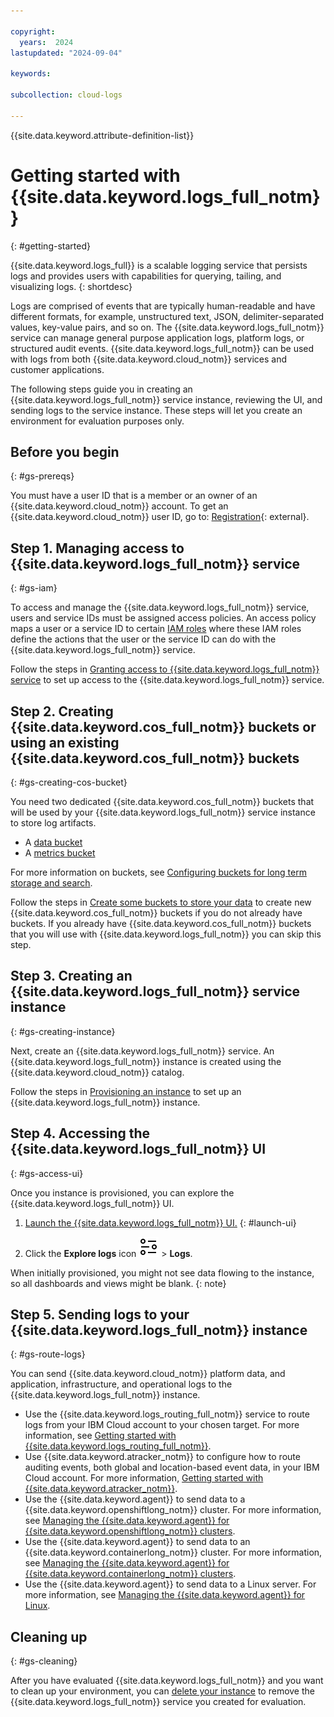```yaml
---

copyright:
  years:  2024
lastupdated: "2024-09-04"

keywords:

subcollection: cloud-logs

---
```


{{site.data.keyword.attribute-definition-list}}

# Getting started with {{site.data.keyword.logs_full_notm}}
{: #getting-started}

{{site.data.keyword.logs_full}} is a scalable logging service that persists logs and provides users with capabilities for querying, tailing, and visualizing logs.
{: shortdesc}

Logs are comprised of events that are typically human-readable and have different formats, for example, unstructured text, JSON, delimiter-separated values, key-value pairs, and so on. The {{site.data.keyword.logs_full_notm}} service can manage general purpose application logs, platform logs, or structured audit events. {{site.data.keyword.logs_full_notm}} can be used with logs from both {{site.data.keyword.cloud_notm}} services and customer applications.

The following steps guide you in creating an {{site.data.keyword.logs_full_notm}} service instance, reviewing the UI, and sending logs to the service instance. These steps will let you create an environment for evaluation purposes only.

## Before you begin
{: #gs-prereqs}

You must have a user ID that is a member or an owner of an {{site.data.keyword.cloud_notm}} account. To get an {{site.data.keyword.cloud_notm}} user ID, go to: [Registration](https://{DomainName}/login){: external}.

## Step 1. Managing access to {{site.data.keyword.logs_full_notm}} service
{: #gs-iam}

To access and manage the {{site.data.keyword.logs_full_notm}} service, users and service IDs must be assigned access policies. An access policy maps a user or a service ID to certain [IAM roles](/docs/cloud-logs?topic=cloud-logs-iam) where these IAM roles define the actions that the user or the service ID can do with the {{site.data.keyword.logs_full_notm}} service.

Follow the steps in [Granting access to {{site.data.keyword.logs_full_notm}} service](/docs/cloud-logs?topic=cloud-logs-iam-assign-access&interface=ui) to set up access to the {{site.data.keyword.logs_full_notm}} service.

## Step 2. Creating {{site.data.keyword.cos_full_notm}} buckets or using an existing {{site.data.keyword.cos_full_notm}} buckets
{: #gs-creating-cos-bucket}

You need two dedicated {{site.data.keyword.cos_full_notm}} buckets that will be used by your {{site.data.keyword.logs_full_notm}} service instance to store log artifacts.

* A [data bucket](/docs/cloud-logs?topic=cloud-logs-configure-data-bucket&interface=cli)
* A [metrics bucket](/docs/cloud-logs?topic=cloud-logs-configure-metrics-bucket&interface=cli)

For more information on buckets, see [Configuring buckets for long term storage and search](/docs/cloud-logs?topic=cloud-logs-about-bucket).

Follow the steps in [Create some buckets to store your data](/docs/cloud-object-storage?topic=cloud-object-storage-getting-started-cloud-object-storage#gs-create-buckets) to create new {{site.data.keyword.cos_full_notm}} buckets if you do not already have buckets. If you already have {{site.data.keyword.cos_full_notm}} buckets that you will use with {{site.data.keyword.logs_full_notm}} you can skip this step.

## Step 3. Creating an {{site.data.keyword.logs_full_notm}} service instance
{: #gs-creating-instance}

Next, create an {{site.data.keyword.logs_full_notm}} service. An {{site.data.keyword.logs_full_notm}} instance is created using the {{site.data.keyword.cloud_notm}} catalog.

Follow the steps in [Provisioning an instance](/docs/cloud-logs?topic=cloud-logs-instance-provision&interface=cli) to set up an {{site.data.keyword.logs_full_notm}} instance.


## Step 4. Accessing the {{site.data.keyword.logs_full_notm}} UI
{: #gs-access-ui}

Once you instance is provisioned, you can explore the {{site.data.keyword.logs_full_notm}} UI.

1. [Launch the {{site.data.keyword.logs_full_notm}} UI.](/docs/cloud-logs?topic=cloud-logs-instance-launch#instance-launch-cloud-ui)
{: #launch-ui}

2. Click the **Explore logs** icon ![Explore logs icon](/icons/explore.svg "Explore logs") > **Logs**.

When initially provisioned, you might not see data flowing to the instance, so all dashboards and views might be blank.
{: note}


## Step 5. Sending logs to your {{site.data.keyword.logs_full_notm}} instance
{: #gs-route-logs}

You can send {{site.data.keyword.cloud_notm}} platform data, and application, infrastructure, and operational logs to the {{site.data.keyword.logs_full_notm}} instance.

- Use the {{site.data.keyword.logs_routing_full_notm}} service to route logs from your IBM Cloud account to your chosen target. For more information, see [Getting started with {{site.data.keyword.logs_routing_full_notm}}](/docs/logs-router?topic=logs-router-getting-started).
- Use {{site.data.keyword.atracker_notm}} to configure how to route auditing events, both global and location-based event data, in your IBM Cloud account. For more information, [Getting started with {{site.data.keyword.atracker_notm}}](/docs/atracker?topic=atracker-getting-started).
- Use the {{site.data.keyword.agent}} to send data to a {{site.data.keyword.openshiftlong_notm}} cluster. For more information, see [Managing the {{site.data.keyword.agent}} for {{site.data.keyword.openshiftlong_notm}} clusters](/docs/cloud-logs?topic=cloud-logs-agent-openshift).
- Use the {{site.data.keyword.agent}} to send data to an {{site.data.keyword.containerlong_notm}} cluster. For more information, see [Managing the {{site.data.keyword.agent}} for {{site.data.keyword.containerlong_notm}} clusters](/docs/cloud-logs?topic=cloud-logs-agent-std-cluster).
- Use the {{site.data.keyword.agent}} to send data to a Linux server. For more information, see [Managing the {{site.data.keyword.agent}} for Linux](/docs/cloud-logs?topic=cloud-logs-agent-linux).



## Cleaning up
{: #gs-cleaning}

After you have evaluated {{site.data.keyword.logs_full_notm}} and you want to clean up your environment, you can [delete your instance](/docs/cloud-logs?topic=cloud-logs-instance-remove&interface=cli) to remove the {{site.data.keyword.logs_full_notm}} service you created for evaluation.
